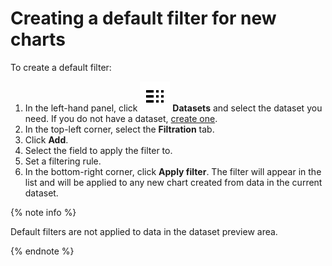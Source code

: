 # Creating a default filter for new charts

To create a default filter:


1. In the left-hand panel, click ![image](../../../_assets/datalens/datasets.svg) **Datasets** and select the dataset you need. If you do not have a dataset, [create one](create.md).
1. In the top-left corner, select the **Filtration** tab.
1. Click **Add**.
1. Select the field to apply the filter to.
1. Set a filtering rule.
1. In the bottom-right corner, click **Apply filter**. The filter will appear in the list and will be applied to any new chart created from data in the current dataset.

{% note info %}

Default filters are not applied to data in the dataset preview area.

{% endnote %}